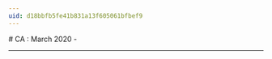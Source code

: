 ```yaml
---
uid: d18bbfb5fe41b831a13f605061bfbef9
---
```


﻿# CA : March 2020 - 

            
---




